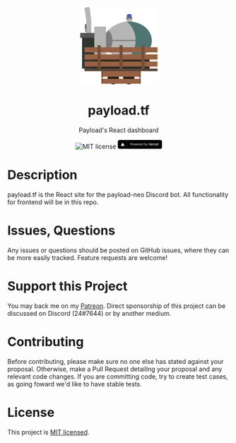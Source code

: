 <p align="center">
  <a href="https://payload.tf">
    <img src="public/img/logo.svg" alt="payload.tf logo" width="175" height="175">
  </a>
</p>

<h1 align="center">payload.tf</h1>

<p align="center">Payload's React dashboard</p>

<p align="center">
	<img src="https://img.shields.io/badge/License-MIT-yellow.svg" alt="MIT license">

  <a href="https://vercel.com/?utm_source=PAYLOADTF&utm_compaign=oss">
    <img src="public/img/vercel-logo.svg" alt="Powered by Vercel" width="100" height="20">
  </a>
</p>

# Description

payload.tf is the React site for the payload-neo Discord bot. All functionality for frontend will be in this repo.

# Issues, Questions

Any issues or questions should be posted on GitHub issues, where they can be more easily tracked. Feature requests are welcome!

# Support this Project

You may back me on my [Patreon](https://www.patreon.com/c43721). Direct sponsorship of this project can be discussed on Discord (24#7644) or by another medium.

# Contributing

Before contributing, please make sure no one else has stated against your proposal. Otherwise, make a Pull Request detailing your proposal and any relevant code changes. If you are committing code, try to create test cases, as going foward we'd like to have stable tests.

# License

This project is [MIT licensed](LICENSE).
